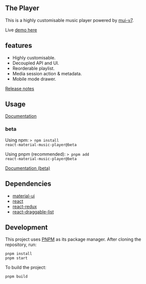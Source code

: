 ## The Player

This is a highly customisable music player powered by [mui-v7](https://mui.com).

Live [demo here](https://the-maazu.github.io/react-material-music-player/)

## features

- Highly customisable.
- Decoupled API and UI.
- Reorderable playlist.
- Media session action & metadata.
- Mobile mode drawer.

[Release notes](https://github.com/the-maazu/react-material-music-player/releases)

## Usage

[Documentation](https://github.com/the-maazu/react-material-music-player/blob/main/DOCUMENTATION.md)

### beta

Using npm:
<code>&gt; npm install react-material-music-player@beta</code>

Using pnpm (recommended):
<code>&gt; pnpm add react-material-music-player@beta</code>

[Documentation (beta)](https://github.com/the-maazu/react-material-music-player/blob/beta/DOCUMENTATION.md)

## Dependencies

- [material-ui](https://material-ui.com/)
- [react](https://reactjs.org/)
- [react-redux](https://react-redux.js.org/)
- [react-draggable-list](https://www.npmjs.com/package/react-draggable-list)

## Development

This project uses [PNPM](https://pnpm.io/) as its package manager. After cloning the repository, run:

```
pnpm install
pnpm start
```

To build the project:

```
pnpm build
```
